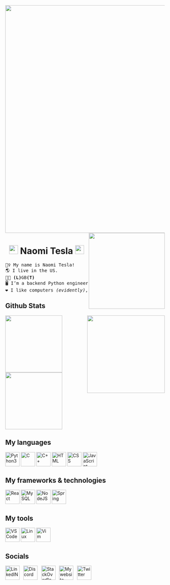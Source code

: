 <img src="https://64.media.tumblr.com/005e37a86478a9c92da7d4d3d7464b40/2bd29f0062317531-b1/s400x600/c7edc142895bc810339223dfddf2aa57ced0c32b.gif" width="720"/>
<img align='right' src="https://user-images.githubusercontent.com/110672478/213859389-dddb5018-0f72-43fe-8386-3f20aa68b0ba.gif" width="240"/>

<h1 align="center"><img src="https://user-images.githubusercontent.com/110672478/213859436-1fcf0ae8-17fc-4987-8c03-e72f24c186ca.gif" width="28"/> Naomi Tesla <img src="https://user-images.githubusercontent.com/110672478/213859436-1fcf0ae8-17fc-4987-8c03-e72f24c186ca.gif" width="28"></h1>


<pre>
🧙‍♀️ My name is Naomi Tesla!
🌎 I live in the US.
🏳️‍🌈 <b>(L)</b>GB<b>(T)</b>
🖥️ I’m a backend Python engineer and offensive cyber security expert.
❤️ I like computers <i>(evidently)</i>, engineering, and learning new things c:
</pre>

## Github Stats

<div>
	<img height="180em" src="https://github-readme-stats.vercel.app/api?username=NaomiTesla&theme=omni&show_icons=true"/>
	<img align='right' src="https://user-images.githubusercontent.com/110672478/213859388-ae94b66b-4cff-49e0-8c97-f083e4d2f86c.gif" width="245" />
	<img height="180em" src="https://github-readme-stats.vercel.app/api/top-langs/?username=NaomiTesla&layout=compact&theme=omni"/>
</div> 

## My languages
<div>
	<img width="45" src="https://cdn.jsdelivr.net/gh/devicons/devicon/icons/python/python-original.svg" alt="Python3"/>
	<img width="45" src="https://cdn.jsdelivr.net/gh/devicons/devicon/icons/c/c-original.svg" alt="C"/>
	<img width="45" src="https://cdn.jsdelivr.net/gh/devicons/devicon/icons/cplusplus/cplusplus-original.svg" alt="C++"/>
	<img width="45" src="https://cdn.jsdelivr.net/gh/devicons/devicon/icons/html5/html5-original.svg" alt="HTML"/> 
	<img width="45" src="https://cdn.jsdelivr.net/gh/devicons/devicon/icons/css3/css3-original.svg" alt="CSS"/>
	<img width="45" src="https://cdn.jsdelivr.net/gh/devicons/devicon/icons/javascript/javascript-original.svg" alt="JavaScript" />
</div> 

## My frameworks & technologies
<div>
	<img width="45" src="https://cdn.jsdelivr.net/gh/devicons/devicon/icons/react/react-original.svg" alt="React" />
	<img width="45" src="https://cdn.jsdelivr.net/gh/devicons/devicon/icons/mysql/mysql-original.svg" alt="MySQL" />
	<img width="45" src="https://cdn.jsdelivr.net/gh/devicons/devicon/icons/nodejs/nodejs-original.svg" alt="NodeJS" />
	<img width="45" src="https://cdn.jsdelivr.net/gh/devicons/devicon/icons/spring/spring-original.svg" alt="Spring" />
</div> 

## My tools
<div>
	<img width="45" src="https://cdn.jsdelivr.net/gh/devicons/devicon/icons/vscode/vscode-original.svg" alt="VSCode"/>
	<img width="45" src="https://user-images.githubusercontent.com/110672478/213860057-9398b179-37b1-44a8-bd51-7edd81a4c5c1.svg" alt="Linux"/>
	<img width="45" src="https://user-images.githubusercontent.com/110672478/213860058-22c0a86e-e206-4f2e-8181-71295cc1454d.svg" alt="Vim"/>
</div> 


## Socials
<div>
	<a href="https://www.linkedin.com/in/naomi-tesla">  
	          <img width="45" src="https://cdn.jsdelivr.net/gh/devicons/devicon/icons/linkedin/linkedin-original.svg" alt="LinkedIN"/></a> &nbsp;
	<a href="https://discordapp.com/users/315262571315986432" style="text-decoration: none">  
	          <img width="45" src="https://user-images.githubusercontent.com/110672478/213858864-abd45924-faf5-41fb-b5bf-1e3f96797384.svg" alt="Discord"/></a> &nbsp;
	<a href="https://stackoverflow.com/users/13565899/naomi-tesla">  
	          <img width="45" src="https://user-images.githubusercontent.com/110672478/213859054-8bde9f78-6782-4b16-aacd-78cae162b0cf.svg" alt="StackOverflow"/></a> &nbsp;
	<a href="https://naomitesla.net/">  
	          <img width="45" src="https://user-images.githubusercontent.com/110672478/213858929-2dd2dcb4-f148-442f-9480-54376284e1ca.png" alt="My website"/></a>  &nbsp;
		<a href="https://twitter.com/naomi_tesla">  
	          <img width="45" src="https://cdn.jsdelivr.net/gh/devicons/devicon/icons/twitter/twitter-original.svg" alt="Twitter"/></a>  &nbsp;
</div>
